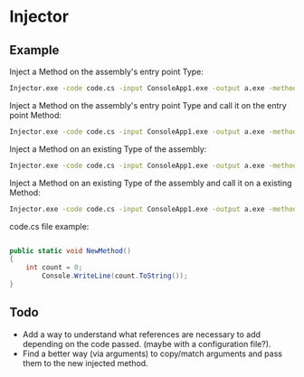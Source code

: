 # Injector

## Example

Inject a Method on the assembly's entry point Type:
```bash
Injector.exe -code code.cs -input ConsoleApp1.exe -output a.exe -method NewMethod -entry
```

Inject a Method on the assembly's entry point Type and call it on the entry point Method:
```bash
Injector.exe -code code.cs -input ConsoleApp1.exe -output a.exe -method NewMethod -entry -injectcall
```

Inject a Method on an existing Type of the assembly:
```bash
Injector.exe -code code.cs -input ConsoleApp1.exe -output a.exe -method NewMethod -type Program
```

Inject a Method on an existing Type of the assembly and call it on a existing Method:
```bash
Injector.exe -code code.cs -input ConsoleApp1.exe -output a.exe -method NewMethod -type Program -injectcall -injectonmethod Verify
```

code.cs file example:

```csharp

public static void NewMethod()
{
	int count = 0;
        Console.WriteLine(count.ToString());    
}
```

## Todo
- Add a way to understand what references are necessary to add depending on the code passed. (maybe with a configuration file?).
- Find a better way  (via arguments) to copy/match arguments and pass them to the new injected method.